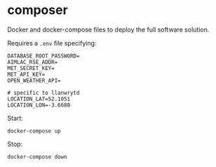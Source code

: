 # composer
Docker and docker-compose files to deploy the full software solution.

Requires a `.env` file specifying:

```
DATABASE_ROOT_PASSWORD=
AIMLAC_RSE_ADDR=
MET_SECRET_KEY=
MET_API_KEY=
OPEN_WEATHER_API=

# specific to llanwrytd
LOCATION_LAT=52.1051
LOCATION_LON=-3.6680
```


Start:
```
docker-compose up
```

Stop:
```
docker-compose down
```